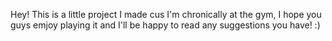 Hey! This is a little project I made cus I'm chronically at the gym, I hope you guys emjoy playing it and I'll be happy to read any suggestions you have! :)
